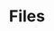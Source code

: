 ---
layout: default
title: Files
parent: Develop in Container
nav_order: 4
redirect_to: docs/file-management
---